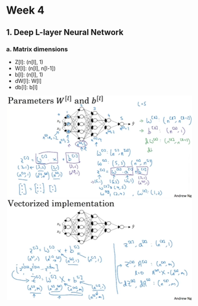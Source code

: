 # Week 4

## 1. Deep L-layer Neural Network

### a. Matrix dimensions

+ Z[l]: (n[l], 1)
+ W[l]: (n[l], n[l-1])
+ b[l]: (n[l], 1)
+ dW[l]: W[l]
+ db[l]: b[l]

<p align="center">
  <img src="../res/img/img34.png" width="500"/>
  <img src="../res/img/img35.png" width="500"/>
</p>